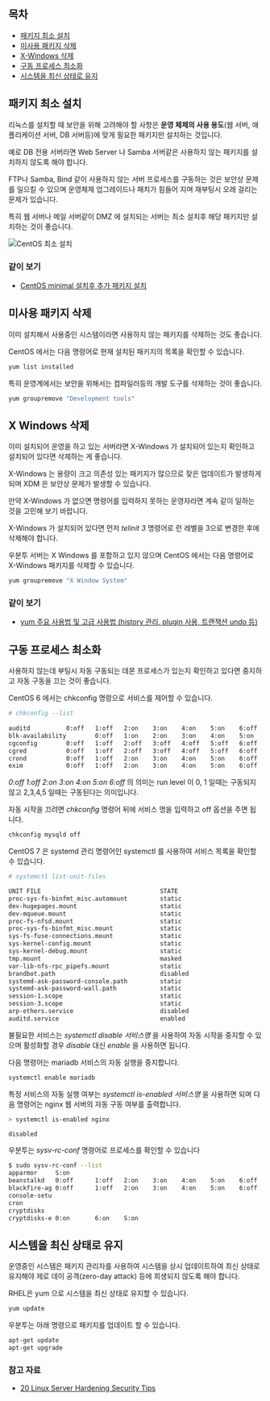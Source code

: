 ## 목차
- [패키지 최소 설치](#패키지-최소-설치)
- [미사용 패키지 삭제](#미사용-패키지-삭제)
- [X-Windows 삭제](#X-Windows-삭제)
- [구동 프로세스 최소화](#구동-프로세스-최소화)
- [시스템을 최신 상태로 유지](#시스템을-최신-상태로-유지)
 
## 패키지 최소 설치

리눅스를 설치할 때 보안을 위해 고려해야 할 사항은 **운영 체제의 사용 용도**(웹 서버, 애플리케이션 서버, DB 서버등)에 맞게 필요한 패키지만 설치하는 것입니다.

예로 DB 전용 서버라면 Web Server 나 Samba 서버같은 사용하지 않는 패키지를 설치하지 않도록 해야 합니다.

FTP나 Samba, Bind 같이 사용하지 않는 서버 프로세스를 구동하는 것은 보안상 문제를 일으킬 수 있으며 운영체제 업그레이드나 패치가 힘들어 지며 재부팅시 오래 걸리는 문제가 있습니다.

특히 웹 서버나 메일 서버같이 DMZ 에 설치되는 서버는 최소 설치후 해당 패키지만 설치하는 것이 좋습니다.

![CentOS 최소 설치](https://cloud.githubusercontent.com/assets/404534/12508730/fe394fa8-c140-11e5-914c-ffc30fa64078.png)



### 같이 보기
* [CentOS minimal 설치후 추가 패키지 설치](https://www.lesstif.com/pages/viewpage.action?pageId=6979710)

## 미사용 패키지 삭제

이미 설치해서 사용중인 시스템이라면 사용하지 않는 패키지를 삭제하는 것도 좋습니다.

CentOS 에서는 다음 명령어로 현재 설치된 패키지의 목록을 확인할 수 있습니다.
```sh
yum list installed
```

특히 운영계에서는 보안을 위해서는 컴파일러등의 개발 도구를 삭제하는 것이 좋습니다.
```sh
yum groupremove "Development tools"
```

## X Windows 삭제
이미 설치되어 운영을 하고 있는 서버라면 X-Windows 가 설치되어 있는지 확인하고 설치되어 있다면 삭제하는 게 좋습니다.

X-Windows 는 용량이 크고 의존성 있는 패키지가 많으므로 잦은 업데이트가 발생하게 되며 XDM 은 보안상 문제가 발생할 수 있습니다.

만약 X-Windows 가 없으면 명령어를 입력하지 못하는 운영자라면 계속 같이 일하는 것을 고민해 보기 바랍니다.

X-Windows 가 설치되어 있다면 먼저 *telinit 3* 명령어로 런 레벨을 3으로 변경한 후에 삭제해야 합니다.

우분투 서버는 X Windows 를 포함하고 있지 않으며 CentOS 에서는 다음 명령어로 X-Windows 패키지를 삭제할 수 있습니다.
```sh
yum groupremove "X Window System"
```
 
### 같이 보기
* [yum 주요 사용법 및 고급 사용법 (history 관리, plugin 사용, 트랜잭션 undo 등)](https://www.lesstif.com/pages/viewpage.action?pageId=6979667)

## 구동 프로세스 최소화
사용하지 않는데 부팅시 자동 구동되는 데몬 프로세스가 있는지 확인하고  있다면 중지하고 자동 구동을 끄는 것이 좋습니다.

CentOS 6 에서는 chkconfig 명령으로 서비스를 제어할 수 있습니다.
```sh
# chkconfig --list
 
auditd          0:off   1:off   2:on    3:on    4:on    5:on    6:off
blk-availability        0:off   1:on    2:on    3:on    4:on    5:on    6:off
cgconfig        0:off   1:off   2:off   3:off   4:off   5:off   6:off
cgred           0:off   1:off   2:off   3:off   4:off   5:off   6:off
crond           0:off   1:off   2:on    3:on    4:on    5:on    6:off
exim            0:off   1:off   2:on    3:on    4:on    5:on    6:off
```

*0:off   1:off   2:on    3:on    4:on    5:on    6:off* 의 의미는 run level 이 0, 1 일때는 구동되지 않고 2,3,4,5 일때는 구동된다는 의미입니다.

자동 시작을 끄려면 *chkconfig* 명령어 뒤에 서비스 명을 입력하고 off 옵션을 주면 됩니다.
```sh
chkconfig mysqld off
```

CentOS 7 은 systemd 관리 명령어인 systemctl 를 사용하여 서비스 목록을 확인할 수 있습니다.

```sh
# systemctl list-unit-files

UNIT FILE                                 STATE   
proc-sys-fs-binfmt_misc.automount         static  
dev-hugepages.mount                       static  
dev-mqueue.mount                          static  
proc-fs-nfsd.mount                        static  
proc-sys-fs-binfmt_misc.mount             static  
sys-fs-fuse-connections.mount             static  
sys-kernel-config.mount                   static  
sys-kernel-debug.mount                    static  
tmp.mount                                 masked
var-lib-nfs-rpc_pipefs.mount              static  
brandbot.path                             disabled
systemd-ask-password-console.path         static  
systemd-ask-password-wall.path            static  
session-1.scope                           static  
session-3.scope                           static  
arp-ethers.service                        disabled
auditd.service                            enabled 
```

불필요한 서비스는 *systemctl disable 서비스명* 을 사용하여 자동 시작을 중지할 수 있으며 활성화할 경우 *disable* 대신 *enable* 을 사용하면 됩니다.

다음 명령어는 mariadb 서비스의 자동 실행을 중지합니다.

```sh
systemctl enable mariadb
```

특정 서비스의 자동 실행 여부는 *systemctl is-enabled 서비스명* 을 사용하면 되며 다음 명령어는 nginx 웹 서버의 자동 구동 여부를 출력합니다.

```sh
> systemctl is-enabled nginx

disabled
```

우분투는 *sysv-rc-conf* 명령어로 프로세스를 확인할 수 있습니다

```sh
$ sudo sysv-rc-conf --list             
apparmor     S:on
beanstalkd   0:off      1:off   2:on    3:on    4:on    5:on    6:off
blackfire-ag 0:off      1:off   2:on    3:on    4:on    5:on    6:off
console-setu
cron        
cryptdisks  
cryptdisks-e 0:on       6:on    S:on
```

## 시스템을 최신 상태로 유지

운영중인 시스템은 패키지 관리자를 사용하여 시스템을 상시 업데이트하여 최신 상태로 유지해야 제로 데이 공격(zero-day attack) 등에 희생되지 않도록 해야 합니다.

RHEL은 yum 으로 시스템을 최신 상태로 유지할 수 있습니다. 
```sh
yum update
```

우분투는 아래 명령으로 패키지를 업데이트 할 수 있습니다.
```sh
apt-get update
apt-get upgrade
```


### 참고 자료
* [20 Linux Server Hardening Security Tips](http://www.cyberciti.biz/tips/linux-security.html)



